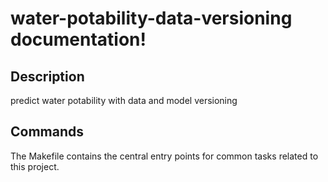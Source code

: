 # water-potability-data-versioning documentation!

## Description

predict water potability with data and model versioning

## Commands

The Makefile contains the central entry points for common tasks related to this project.

